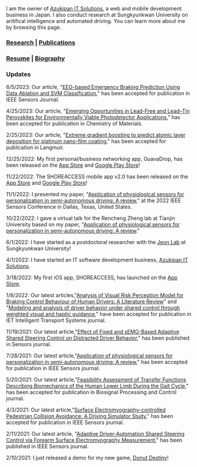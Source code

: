 I am the owner of [Azukipan IT Solutions](https://www.azukipan.net), a web and mobile development business in Japan. I also conduct research at Sungkyunkwan University on aritifical intelligence and automated driving. You can learn more about me by browsing this page.

### [Research](https://azukipan.github.io/edricjohnnacpil/research/) | [Publications](https://azukipan.github.io/edricjohnnacpil/publications/)
### [Resume](https://azukipan.github.io/edricjohnnacpil/resume/) | [Biography](https://azukipan.github.io/edricjohnnacpil/biography/)


### Updates
6/5/2023: Our article, "[EEG-based Emergency Braking Prediction Using Data Ablation and SVM Classification](https://doi.org/10.1109/JSEN.2023.3283447)," has been accepted for publication in IEEE Sensors Journal.

4/25/2023: Our article, "[Emerging Opportunities in Lead-Free and Lead–Tin Perovskites for Environmentally Viable Photodetector Applications](https://doi.org/10.1021/acs.chemmater.3c00345)," has been accepted for publication in Chemistry of Materials.

2/25/2023: Our article, "[Extreme gradient boosting to predict atomic layer deposition for platinum nano-film coating](https://doi.org/10.1021/acs.langmuir.2c03465)," has been accepted for publication in Langmuir.

12/25/2022: My first personal/business networking app, GuavaDrop, has been released on the [App Store](https://apps.apple.com/app/guavadrop/id1619055284) and [Google Play Store](https://play.google.com/store/apps/details?id=com.azukipan.guavadrop&fbclid=IwAR1JCXLDZAx5ozKKJQN7rv6bEhnwSzGePkIbveAdaepKCxUVGx0O5CTK6ng)!

11/22/2022: The SHOREACCESS mobile app v2.0 has been released on the [App Store](https://apps.apple.com/app/shoreaccess/id1604498722) and [Google Play Store](https://play.google.com/store/apps/details?id=shoreaccess.google.androidbrowserhelper.demos.customtabssession)!

11/1/2022: I presented my paper, "[Application of physiological sensors for personalization in semi-autonomous driving: A review](http://doi.org/10.1109/JSEN.2021.3100038)," at the 2022 IEEE Sensors Conference in Dallas, Texas, United States.

10/22/2022: I gave a virtual talk for the Rencheng Zheng lab at Tianjin University based on my paper, "[Application of physiological sensors for personalization in semi-autonomous driving: A review](http://doi.org/10.1109/JSEN.2021.3100038)."

6/1/2022: I have started as a postdoctoral researcher with the [Jeon Lab](https://www.jeonlab.com) at Sungkyunkwan University!

4/1/2022: I have started an IT software development business, [Azukipan IT Solutions](https://www.azukipan.net).
  
3/18/2022: My first iOS app, SHOREACCESS, has launched on the [App Store](https://apps.apple.com/app/shoreaccess/id1604498722).

1/8/2022: Our latest articles,"[Analysis of Visual Risk Perception Model for Braking Control Behaviour of Human Drivers: A Literature Review](https://doi.org/10.1049/itr2.12170)" and "[Modeling and analysis of driver behavior under shared control through weighted visual and haptic guidance](https://doi.org/10.1049/itr2.12163)," have been accepted for publication in IET Intelligent Transport Systems journal.

11/19/2021: Our latest article,"[Effect of Fixed and sEMG-Based Adaptive Shared Steering Control on Distracted Driver Behavior](https://doi.org/10.3390/s21227691)," has been published in Sensors journal.

7/28/2021: Our latest article,"[Application of physiological sensors for personalization in semi-autonomous driving: A review](http://doi.org/10.1109/JSEN.2021.3100038)," has been accepted for publication in IEEE Sensors journal.

5/20/2021: Our latest article,"[Feasibility Assessment of Transfer Functions Describing Biomechanics of the Human Lower Limb During the Gait Cycle](https://doi.org/10.1016/j.bspc.2021.102776)," has been accepted for publication in Biosignal Processing and Control journal.

4/3/2021: Our latest article,"[Surface Electromyography-controlled Pedestrian Collision Avoidance: A Driving Simulator Study](http://www.doi.org/10.1109/JSEN.2021.3070597)," has been accepted for publication in IEEE Sensors journal.

2/11/2021: Our latest article, "[Adaptive Driver-Automation Shared Steering Control via Forearm Surface Electromyography Measurement](https://www.doi.org/10.1109/JSEN.2020.3035169)," has been published in IEEE Sensors journal.

2/10/2021: I just released a demo for my new game, [Donut Destiny](https://playcanv.as/b/XaJwYdIr/)!
